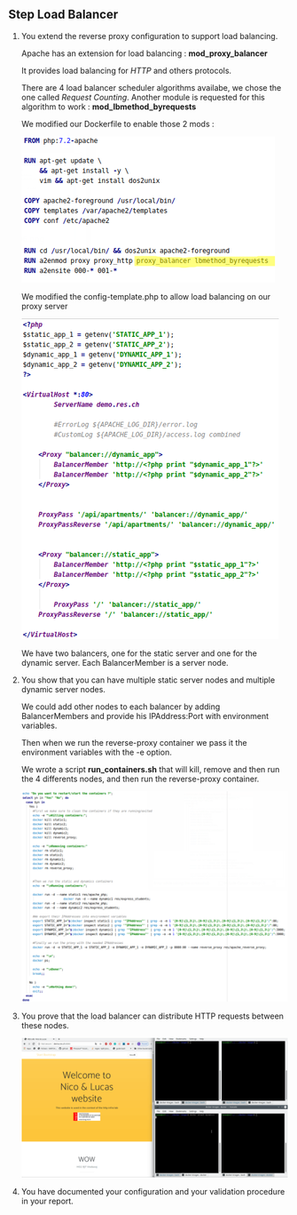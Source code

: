 ## Step Load Balancer

1. You extend the reverse proxy configuration to support load balancing.

    Apache has an extension for load balancing : **mod_proxy_balancer**
    
    It provides load balancing for *HTTP* and others protocols.
    
    There are 4 load balancer scheduler algorithms availabe, we chose the one called
    *Request Counting*. Another module is requested for this algorithm to work : **mod_lbmethod_byrequests**
    
    We modified our Dockerfile to enable those 2 mods :
    
    ![](./img/lbDockerfile.png)
    
    We modified the config-template.php to allow load balancing on our proxy server
    
    ![](./img/lbConfigTemplate.png)
    
    We have two balancers, one for the static server and one for the dynamic server.
    Each BalancerMember is a server node.
    
    
2. You show that you can have multiple static server nodes and multiple dynamic server nodes.

    We could add other nodes to each balancer by adding BalancerMembers and provide his IPAddress:Port with environment
    variables.
    
    Then when we run the reverse-proxy container we pass it the environment variables with the -e option.
    
    We wrote a script **run_containers.sh** that will kill, remove and then run the 4 differents nodes, and then run
    the reverse-proxy container.
    
    ![](./img/script.png)
    
3. You prove that the load balancer can distribute HTTP requests between these nodes.

    ![](./img/lb.gif)
    
4. You have documented your configuration and your validation procedure in your report.